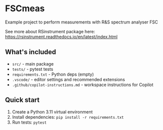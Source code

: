 # FSCmeas

Example project to perform measurements with R&S spectrum analyser FSC

See more about RSinstrument package here:
https://rsinstrument.readthedocs.io/en/latest/index.html

## What's included
- `src/` - main package
- `tests/` - pytest tests
- `requirements.txt` - Python deps (empty)
- `.vscode/` - editor settings and recommended extensions
- `.github/copilot-instructions.md` - workspace instructions for Copilot

## Quick start
1. Create a Python 3.11 virtual environment
2. Install dependencies: `pip install -r requirements.txt`
3. Run tests: `pytest`
